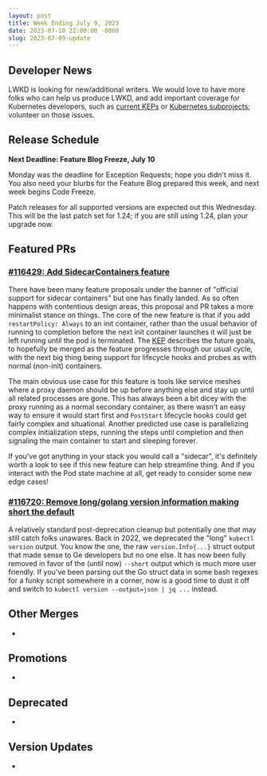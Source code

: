 ```yaml
---
layout: post
title: Week Ending July 9, 2023
date: 2023-07-10 22:00:00 -0000
slug: 2023-07-09-update
---
```


## Developer News

LWKD is looking for new/additional writers.  We would love to have more folks who can help us produce LWKD, and add important coverage for Kubernetes developers, such as [current KEPs](https://github.com/kubernetes-sigs/lwkd/issues/206) or [Kubernetes subprojects](https://github.com/kubernetes-sigs/lwkd/issues/205); volunteer on those issues.

## Release Schedule

**Next Deadline: Feature Blog Freeze, July 10**

Monday was the deadline for Exception Requests; hope you didn't miss it. You also need your blurbs for the Feature Blog prepared this week, and next week begins Code Freeze.

Patch releases for all supported versions are expected out this Wednesday.  This will be the last patch set for 1.24; if you are still using 1.24, plan your upgrade now.

## Featured PRs

### [#116429: Add SidecarContainers feature](https://github.com/kubernetes/kubernetes/pull/116429)

There have been many feature proposals under the banner of "official support for sidecar containers" but one has finally landed. As so often happens with contentious design areas, this proposal and PR takes a more minimalist stance on things. The core of the new feature is that if you add `restartPolicy: Always` to an init container, rather than the usual behavior of running to completion before the next init container launches it will just be left running until the pod is terminated. The [KEP](https://github.com/kubernetes/enhancements/tree/master/keps/sig-node/753-sidecar-containers) describes the future goals, to hopefully be merged as the feature progresses through our usual cycle, with the next big thing being support for lifecycle hooks and probes as with normal (non-init) containers.

The main obvious use case for this feature is tools like service meshes where a proxy daemon should be up before anything else and stay up until all related processes are gone. This has always been a bit dicey with the proxy running as a normal secondary container, as there wasn't an easy way to ensure it would start first and `PostStart` lifecycle hooks could get fairly complex and situational. Another predicted use case is parallelizing complex initialization steps, running the steps until completion and then signaling the main container to start and sleeping forever.

If you've got anything in your stack you would call a "sidecar", it's definitely worth a look to see if this new feature can help streamline thing. And if you interact with the Pod state machine at all, get ready to consider some new edge cases!

### [#116720: Remove long/golang version information making short the default](https://github.com/kubernetes/kubernetes/pull/116720)

A relatively standard post-deprecation cleanup but potentially one that may still catch folks unawares. Back in 2022, we deprecated the "long" `kubectl version` output. You know the one, the raw `version.Info{...}` struct output that made sense to Ge developers but no one else. It has now been fully removed in favor of the (until now) `--short` output which is much more user friendly. If you've been parsing out the Go struct data in some bash regexes for a funky script somewhere in a corner, now is a good time to dust it off and switch to `kubectl version --output=json | jq ...` instead.


## Other Merges

*

## Promotions

*

## Deprecated

*

## Version Updates

*

